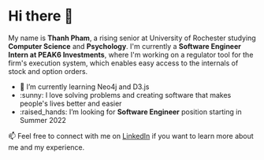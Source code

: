 <h1>Hi there 👋 </h1>

<p>My name is <strong>Thanh Pham</strong>, a rising senior at University of Rochester studying <strong>Computer Science</strong> and <strong>Psychology</strong>. 
I'm currently a <strong>Software Engineer Intern at PEAK6 Investments</strong>, where I'm working on a regulator tool for the firm's execution system, which 
enables easy access to the internals of stock and option orders.</p>

<ul>
  <li> 🌱 I’m currently learning Neo4j and D3.js
  <li> :sunny: I love solving problems and creating software that makes people's lives better and easier
  <li> :raised_hands: I’m looking for <strong>Software Engineer</strong> position starting in Summer 2022
</ul>


📫 Feel free to connect with me on <a href="https://www.linkedin.com/in/ptnt">LinkedIn</a> if you want to learn more about me and my experience.

<!---
ptnthanh/ptnthanh is a ✨ special ✨ repository because its `README.md` (this file) appears on your GitHub profile.
You can click the Preview link to take a look at your changes.
--->
